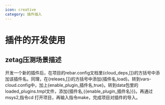 ```yaml
---
icon: creative
category: 插件插入
---
```


# 插件的开发使用

## zetag压测场景描述

开发一个新的插件后，在项目的rebar.config文档里{cloud_deps,[]}的方括号中添加该插件名。同理，在{releaes,[]}的方括号中添加{插件名,load}。转到vars-cloud.config中，加上{enable_plugin_插件名,true}。转到data包里的loaded_plugins.tmpl文件，添加{插件名,{{enable_plugin_插件名}}}。再通过msys2,指令cd 打开项目，再输入指令make，完成项目对插件的导入。

